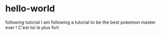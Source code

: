# hello-world
following tutorial
I am following a tutorial to be the best pokemon master ever !
C'est toi le plus fort
